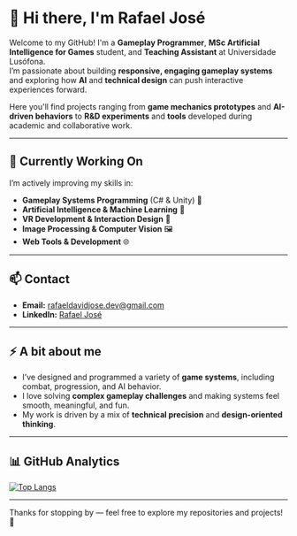 # 👋 Hi there, I'm Rafael José

Welcome to my GitHub! I'm a **Gameplay Programmer**, **MSc Artificial Intelligence for Games** student, and **Teaching Assistant** at Universidade Lusófona.  
I’m passionate about building **responsive, engaging gameplay systems** and exploring how **AI** and **technical design** can push interactive experiences forward.

Here you'll find projects ranging from **game mechanics prototypes** and **AI-driven behaviors** to **R&D experiments** and **tools** developed during academic and collaborative work.

---

## 🌱 Currently Working On
I’m actively improving my skills in:
- **Gameplay Systems Programming** (C# & Unity) 🚀  
- **Artificial Intelligence & Machine Learning** 🤖  
- **VR Development & Interaction Design** 🥽  
- **Image Processing & Computer Vision** 🖼️  
- **Web Tools & Development** 🌐  

---

## 📫 Contact
- **Email:** [rafaeldavidjose.dev@gmail.com](mailto:rafaeldavidjose.dev@gmail.com)  
- **LinkedIn:** [Rafael José](https://www.linkedin.com/in/rafaeldavidjose)

---

## ⚡ A bit about me
- I’ve designed and programmed a variety of **game systems**, including combat, progression, and AI behavior.  
- I love solving **complex gameplay challenges** and making systems feel smooth, meaningful, and fun.  
- My work is driven by a mix of **technical precision** and **design-oriented thinking**.

---

## 📊 GitHub Analytics
[![Top Langs](https://github-readme-stats.vercel.app/api/top-langs/?username=rafaeldavidjose&layout=compact&theme=dark)](https://github.com/rafaeldavidjose/github-readme-stats)

---

Thanks for stopping by — feel free to explore my repositories and projects! 🚀